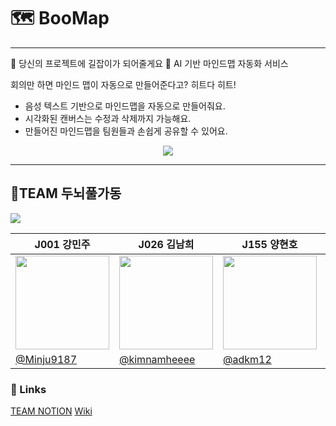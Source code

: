 # 🗺️ BooMap
---
🧭 당신의 프로젝트에 길잡이가 되어줄게요 🧭
AI 기반 마인드맵 자동화 서비스

 회의만 하면 마인드 맵이 자동으로 만들어준다고? 히트다 히트!
 - 음성 텍스트 기반으로 마인드맵을 자동으로 만들어줘요.
 - 시각화된 캔버스는 수정과 삭제까지 가능해요.
 - 만들어진 마인드맵을 팀원들과 손쉽게 공유할 수 있어요.

<div align="center"><a href="https://hits.seeyoufarm.com"><img src="https://hits.seeyoufarm.com/api/count/incr/badge.svg?url=https%3A%2F%2Fgithub.com%2Fboostcampwm-2024%2Fweb32-BooMap&count_bg=%2360AEEF&title_bg=%23555555&icon=&icon_color=%23E7E7E7&title=hits&edge_flat=false"/></a></div>
 
----
## 🧠TEAM 두뇌풀가동
![](https://i.imgur.com/nHeXf6r.png)

| J001 강민주                                                               | J026 김남희                                                          | J155 양현호                                                           | J238 조민형                                                              |
| ---------------------------------------------------------------------- | ----------------------------------------------------------------- | ------------------------------------------------------------------ | --------------------------------------------------------------------- |
| <img src="https://i.imgur.com/zjvZ2sa.jpeg" width=150 height=150/><br> | <img src="https://i.imgur.com/GMFP1FK.png" width=150 heigth=150/> | <img src="https://i.imgur.com/wtHJtfD.jpeg" width=150 height=150/> | <img src="https://i.imgur.com/wXzG6SX.png" width=150 height=150/><br> |
| [@Minju9187](https://github.com/Minju9187)                             | [@kimnamheeee](https://github.com/kimnamheeee)                    | [@adkm12](https://github.com/adkm12)                               | [@alsgud8311](https://github.com/alsgud8311)                          |

### 🔗 Links

[TEAM NOTION](https://luxurious-share-af6.notion.site/BOOMAP-1287725fa9ac80dd87d9c5fbad711b3d?pvs=4)
[Wiki](https://github.com/boostcampwm-2024/web32-BooMap/wiki)


